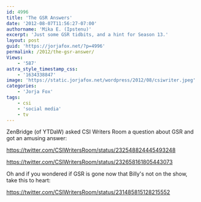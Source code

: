 ```yaml
---
id: 4996
title: 'The GSR Answers'
date: '2012-08-07T11:56:27-07:00'
authorname: 'Mika E. (Ipstenu)'
excerpt: 'Just some GSR tidbits, and a hint for Season 13.'
layout: post
guid: 'https://jorjafox.net/?p=4996'
permalink: /2012/the-gsr-answer/
Views:
    - '587'
astra_style_timestamp_css:
    - '1634338847'
image: 'https://static.jorjafox.net/wordpress/2012/08/csiwriter.jpeg'
categories:
    - 'Jorja Fox'
tags:
    - csi
    - 'social media'
    - tv
---
```


ZenBridge (of YTDaW) asked CSI Writers Room a question about GSR and got an amusing answer:

https://twitter.com/CSIWritersRoom/status/232548824445493248

https://twitter.com/CSIWritersRoom/status/232658161805443073

Oh and if you wondered if GSR is gone now that Billy's not on the show, take this to heart:

https://twitter.com/CSIWritersRoom/status/231485815128215552

&nbsp;
